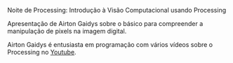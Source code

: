 Noite de Processing: Introdução à Visão Computacional usando Processing

Apresentação de Airton Gaidys sobre o básico para compreender a manipulação de pixels na imagem digital.

Airton Gaidys é entusiasta em programação com vários vídeos sobre o Processing no [Youtube](https://www.youtube.com/user/dspic33).
